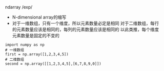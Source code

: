ndarray/exp/- N-dimensional array的缩写- 对于一维数组，只有一个维度，所以元素数量必定是相同对于二维数组，每行的元素数量应该是相同的，每列的元素数量应该是相同的以此类推，每个维度元素数量是固定的不变的 ```import numpy as np# 一维数组first = np.array([1,2,3,4,5])# 二维数组second = np.array([[1,2,3,4,5],[6,7,8,9,0]])```